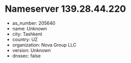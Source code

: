 # Nameserver 139.28.44.220

* as_number: 205640
* name: Unknown
* city: Tashkent
* country: UZ
* organization: Nova Group LLC
* version: Unknown
* dnssec: false
